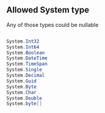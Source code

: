 
## Allowed System type
Any of those types could be nullable
```csharp

System.Int32
System.Int64
System.Boolean
System.DateTime
System.TimeSpan
System.Single
System.Decimal
System.Guid
System.Byte
System.Char
System.Double
System.byte[]
```
